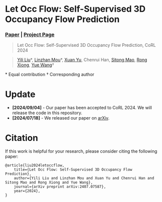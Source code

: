 # Let Occ Flow: Self-Supervised 3D Occupancy Flow Prediction
### [Paper](https://arxiv.org/pdf/2407.07587)  | [Project Page](https://eliliu2233.github.io/letoccflow/) 

> Let Occ Flow: Self-Supervised 3D Occupancy Flow Prediction, CoRL 2024

> [Yili Liu](https://scholar.google.com/citations?user=pBEZ7V4AAAAJ&hl=zh-CN)\*, [Linzhan Mou](https://scholar.google.com/citations?user=cIXq7Z4AAAAJ&hl=en)\*, [Xuan Yu](https://scholar.google.com/citations?hl=zh-CN&user=4Ry3CKsAAAAJ), Chenrui Han, [Sitong Mao](https://scholar.google.com/citations?user=RiX5SJUAAAAJ&hl=zh-CN&oi=sra), [Rong Xiong](https://scholar.google.com/citations?user=1hI9bqUAAAAJ&hl=en), [Yue Wang](https://ywang-zju.github.io/)$\dagger$

\* Equal contribution  $\dagger$ Corresponding author

# Update
- **[2024/09/04]** - Our paper has been accepted to CoRL 2024. We will release the code in this repository.
- **[2024/07/18]** - We released our paper on [arXiv](https://arxiv.org/abs/2407.07587).

# Citation
If this work is helpful for your research, please consider citing the following paper:
```
@article{liu2024letoccflow,
    title={Let Occ Flow: Self-Supervised 3D Occupancy Flow Prediction},
    author={Yili Liu and Linzhan Mou and Xuan Yu and Chenrui Han and Sitong Mao and Rong Xiong and Yue Wang},
    journal={arXiv preprint arXiv:2407.07587},
    year={2024},
}
```